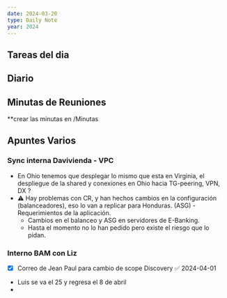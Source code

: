 ```yaml
---
date: 2024-03-20
type: Daily Note
year: 2024
---
```


## Tareas del dia





## Diario

## Minutas de Reuniones
**crear las minutas en /Minutas

## Apuntes Varios


### Sync interna Davivienda - VPC

- En Ohio tenemos que desplegar lo mismo que esta en Virginia, el despliegue de la shared y conexiones en Ohio hacia TG-peering, VPN, DX ?
- ⚠ Hay problemas con CR, y han hechos cambios en la configuración (balanceadores), eso lo van a replicar para Honduras. (ASG) - Requerimientos de la aplicación.
	- Cambios en el balanceo y ASG en servidores de E-Banking.
	- Hasta el momento no lo han pedido pero existe el riesgo que lo pidan.

### Interno BAM con Liz 

- [x] Correo de Jean Paul para cambio de scope Discovery ✅ 2024-04-01
- Luis se va el 25 y regresa el 8 de abril
- 


